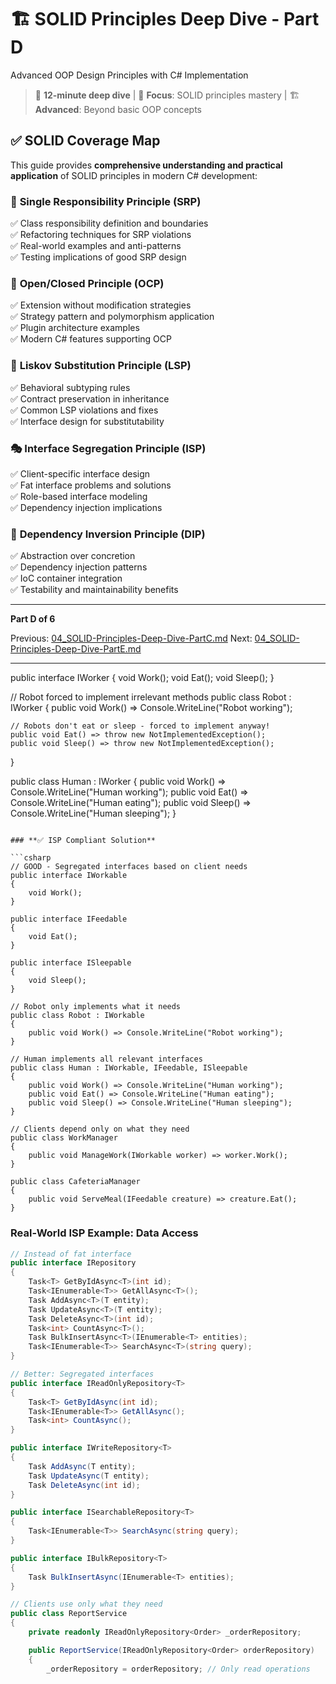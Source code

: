 ﻿# 🏗️ SOLID Principles Deep Dive - Part D

Advanced OOP Design Principles with C# Implementation

> 📖 **12-minute deep dive** | 🎯 **Focus**: SOLID principles mastery | 🏗️ **Advanced**: Beyond basic OOP concepts

## ✅ **SOLID Coverage Map**

This guide provides **comprehensive understanding and practical application** of SOLID principles in modern C# development:

### 🎯 **Single Responsibility Principle (SRP)**

✅ Class responsibility definition and boundaries  
✅ Refactoring techniques for SRP violations  
✅ Real-world examples and anti-patterns  
✅ Testing implications of good SRP design

### 🔐 **Open/Closed Principle (OCP)**

✅ Extension without modification strategies  
✅ Strategy pattern and polymorphism application  
✅ Plugin architecture examples  
✅ Modern C# features supporting OCP

### 🔄 **Liskov Substitution Principle (LSP)**

✅ Behavioral subtyping rules  
✅ Contract preservation in inheritance  
✅ Common LSP violations and fixes  
✅ Interface design for substitutability

### 🎭 **Interface Segregation Principle (ISP)**

✅ Client-specific interface design  
✅ Fat interface problems and solutions  
✅ Role-based interface modeling  
✅ Dependency injection implications

### 🔗 **Dependency Inversion Principle (DIP)**

✅ Abstraction over concretion  
✅ Dependency injection patterns  
✅ IoC container integration  
✅ Testability and maintainability benefits

---

**Part D of 6**

Previous: [04_SOLID-Principles-Deep-Dive-PartC.md](04_SOLID-Principles-Deep-Dive-PartC.md)
Next: [04_SOLID-Principles-Deep-Dive-PartE.md](04_SOLID-Principles-Deep-Dive-PartE.md)

---

public interface IWorker
{
    void Work();
    void Eat();
    void Sleep();
}

// Robot forced to implement irrelevant methods
public class Robot : IWorker
{
    public void Work() => Console.WriteLine("Robot working");

    // Robots don't eat or sleep - forced to implement anyway!
    public void Eat() => throw new NotImplementedException();
    public void Sleep() => throw new NotImplementedException();
}

public class Human : IWorker
{
    public void Work() => Console.WriteLine("Human working");
    public void Eat() => Console.WriteLine("Human eating");
    public void Sleep() => Console.WriteLine("Human sleeping");
}
```

### **✅ ISP Compliant Solution**

```csharp
// GOOD - Segregated interfaces based on client needs
public interface IWorkable
{
    void Work();
}

public interface IFeedable
{
    void Eat();
}

public interface ISleepable
{
    void Sleep();
}

// Robot only implements what it needs
public class Robot : IWorkable
{
    public void Work() => Console.WriteLine("Robot working");
}

// Human implements all relevant interfaces
public class Human : IWorkable, IFeedable, ISleepable
{
    public void Work() => Console.WriteLine("Human working");
    public void Eat() => Console.WriteLine("Human eating");
    public void Sleep() => Console.WriteLine("Human sleeping");
}

// Clients depend only on what they need
public class WorkManager
{
    public void ManageWork(IWorkable worker) => worker.Work();
}

public class CafeteriaManager
{
    public void ServeMeal(IFeedable creature) => creature.Eat();
}
```

### **Real-World ISP Example: Data Access**

```csharp
// Instead of fat interface
public interface IRepository
{
    Task<T> GetByIdAsync<T>(int id);
    Task<IEnumerable<T>> GetAllAsync<T>();
    Task AddAsync<T>(T entity);
    Task UpdateAsync<T>(T entity);
    Task DeleteAsync<T>(int id);
    Task<int> CountAsync<T>();
    Task BulkInsertAsync<T>(IEnumerable<T> entities);
    Task<IEnumerable<T>> SearchAsync<T>(string query);
}

// Better: Segregated interfaces
public interface IReadOnlyRepository<T>
{
    Task<T> GetByIdAsync(int id);
    Task<IEnumerable<T>> GetAllAsync();
    Task<int> CountAsync();
}

public interface IWriteRepository<T>
{
    Task AddAsync(T entity);
    Task UpdateAsync(T entity);
    Task DeleteAsync(int id);
}

public interface ISearchableRepository<T>
{
    Task<IEnumerable<T>> SearchAsync(string query);
}

public interface IBulkRepository<T>
{
    Task BulkInsertAsync(IEnumerable<T> entities);
}

// Clients use only what they need
public class ReportService
{
    private readonly IReadOnlyRepository<Order> _orderRepository;

    public ReportService(IReadOnlyRepository<Order> orderRepository)
    {
        _orderRepository = orderRepository; // Only read operations


